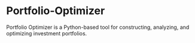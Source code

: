 # Portfolio-Optimizer
Portfolio Optimizer is a Python-based tool for constructing, analyzing, and optimizing investment portfolios.
